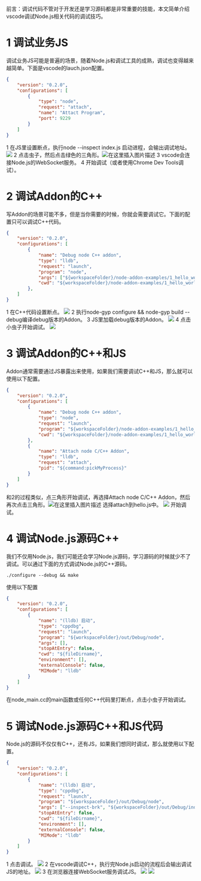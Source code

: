 前言：调试代码不管对于开发还是学习源码都是非常重要的技能，本文简单介绍vscode调试Node.js相关代码的调试技巧。
# 1 调试业务JS
调试业务JS可能是普遍的场景，随着Node.js和调试工具的成熟，调试也变得越来越简单。下面是vscode的lauch.json配置。
```json
{
    "version": "0.2.0",
    "configurations": [
        {
            "type": "node",
            "request": "attach",
            "name": "Attact Program",
            "port": 9229
        }
    ]
}
```
1 在JS里设置断点，执行node --inspect index.js 启动进程，会输出调试地址。
![](https://img-blog.csdnimg.cn/b1d67620b96c4c07a0b48b390ec940a6.png)
2 点击虫子，然后点击绿色的三角形。![在这里插入图片描述](https://img-blog.csdnimg.cn/2b64913e72c34405b903aaba3a3b1472.png?x-oss-process=image/watermark,type_ZmFuZ3poZW5naGVpdGk,shadow_10,text_aHR0cHM6Ly9ibG9nLmNzZG4ubmV0L1RIRUFOQVJLSA==,size_16,color_FFFFFF,t_70)
3 vscode会连接Node.js的WebSocket服务。
4 开始调试（或者使用Chrome Dev Tools调试）。

# 2 调试Addon的C++
写Addon的场景可能不多，但是当你需要的时候，你就会需要调试它。下面的配置只可以调试C++代码。
```json
{
    "version": "0.2.0",
    "configurations": [
        {
            "name": "Debug node C++ addon",
            "type": "lldb",
            "request": "launch",
            "program": "node",
            "args": ["${workspaceFolder}/node-addon-examples/1_hello_world/napi/hello.js"],
            "cwd": "${workspaceFolder}/node-addon-examples/1_hello_world/napi"
        },
    ]
}
```
1 在C++代码设置断点。
![](https://img-blog.csdnimg.cn/71b5921b90254b8a8cdcd809bd1d1135.png?x-oss-process=image/watermark,type_ZmFuZ3poZW5naGVpdGk,shadow_10,text_Q1NETiBAdGhlYW5hcmto,size_49,color_FFFFFF,t_70,g_se,x_16)
2 执行node-gyp configure && node-gyp build --debug编译debug版本的Addon。
3 JS里加载debug版本的Addon。
![](https://img-blog.csdnimg.cn/2b5c8793e83342879a83f21499909283.png?x-oss-process=image/watermark,type_ZmFuZ3poZW5naGVpdGk,shadow_10,text_Q1NETiBAdGhlYW5hcmto,size_57,color_FFFFFF,t_70,g_se,x_16)
4 点击小虫子开始调试。
![](https://img-blog.csdnimg.cn/4591a59721e74f5693c67d5d45d11bfa.png?x-oss-process=image/watermark,type_ZmFuZ3poZW5naGVpdGk,shadow_10,text_Q1NETiBAdGhlYW5hcmto,size_52,color_FFFFFF,t_70,g_se,x_16)

# 3 调试Addon的C++和JS
Addon通常需要通过JS暴露出来使用，如果我们需要调试C++和JS，那么就可以使用以下配置。
```json
{
    "version": "0.2.0",
    "configurations": [
        {
            "name": "Debug node C++ addon",
            "type": "node",
            "request": "launch",
            "program": "${workspaceFolder}/node-addon-examples/1_hello_world/napi/hello.js",
            "cwd": "${workspaceFolder}/node-addon-examples/1_hello_world/napi"
        },
        {
            "name": "Attach node C/C++ Addon",
            "type": "lldb",
            "request": "attach",
            "pid": "${command:pickMyProcess}"  
        }
    ]
}
```
和2的过程类似，点三角形开始调试，再选择Attach node C/C++ Addon，然后再次点击三角形。![在这里插入图片描述](https://img-blog.csdnimg.cn/c97b14f3fb724cb4bf8beb79e7e0f0c5.png?x-oss-process=image/watermark,type_ZmFuZ3poZW5naGVpdGk,shadow_10,text_Q1NETiBAdGhlYW5hcmto,size_16,color_FFFFFF,t_70,g_se,x_16)
选择attach到hello.js中。
![](https://img-blog.csdnimg.cn/4e2fc471d1734cceb4f4e382057515d1.png?x-oss-process=image/watermark,type_ZmFuZ3poZW5naGVpdGk,shadow_10,text_Q1NETiBAdGhlYW5hcmto,size_62,color_FFFFFF,t_70,g_se,x_16)
开始调试。

# 4 调试Node.js源码C++
我们不仅用Node.js，我们可能还会学习Node.js源码，学习源码的时候就少不了调试。可以通过下面的方式调试Node.js的C++源码。
```text
./configure --debug && make
```
使用以下配置
```json
{
    "version": "0.2.0",
    "configurations": [
        {
            "name": "(lldb) 启动",
            "type": "cppdbg",
            "request": "launch",
            "program": "${workspaceFolder}/out/Debug/node",
            "args": [],
            "stopAtEntry": false,
            "cwd": "${fileDirname}",
            "environment": [],
            "externalConsole": false,
            "MIMode": "lldb"
        }
    ]
}
```
在node_main.cc的main函数或任何C++代码里打断点，点击小虫子开始调试。

# 5 调试Node.js源码C++和JS代码
Node.js的源码不仅仅有C++，还有JS，如果我们想同时调试，那么就使用以下配置。
```json
{
    "version": "0.2.0",
    "configurations": [
        {
            "name": "(lldb) 启动",
            "type": "cppdbg",
            "request": "launch",
            "program": "${workspaceFolder}/out/Debug/node",
            "args": ["--inspect-brk", "${workspaceFolder}/out/Debug/index.js"],
            "stopAtEntry": false,
            "cwd": "${fileDirname}",
            "environment": [],
            "externalConsole": false,
            "MIMode": "lldb"
        }
    ]
}
```
1 点击调试。
![](https://img-blog.csdnimg.cn/674c5cfddfb64b04a98d532c7be09659.png?x-oss-process=image/watermark,type_ZmFuZ3poZW5naGVpdGk,shadow_10,text_Q1NETiBAdGhlYW5hcmto,size_62,color_FFFFFF,t_70,g_se,x_16)
2 在vscode调试C++，执行完Node.js启动的流程后会输出调试JS的地址。
![](https://img-blog.csdnimg.cn/cbe5de2a0c1e47d68d9db1c35183b287.png)
3 在浏览器连接WebSocket服务调试JS。
![](https://img-blog.csdnimg.cn/5642810b42734b1bbea7d2aa981798cf.png)
![](https://img-blog.csdnimg.cn/8f3ae91621444e5885b8fe52de291738.png)


